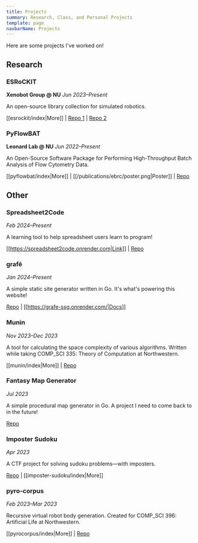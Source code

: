 ```yaml
---
title: Projects
summary: Research, Class, and Personal Projects
template: page
navbarName: Projects
---
```


Here are some projects I've worked on!

## Research

### ESRoCKIT

**Xenobot Group @ NU**
*Jun 2023–Present*

An open-source library collection for simulated robotics.

[[esrockit/index|More]] |
[Repo 1](https://github.com/ellifteria/ESRoCKit-LachesisPy) |
[Repo 2](https://github.com/ellifteria/ESRoCKit-ClothoJl)

### PyFlowBAT

**Leonard Lab @ NU**
*Jun 2022–Present*

An Open-Source Software Package for Performing High-Throughput Batch Analysis of Flow Cytometry Data.

[[pyflowbat/index|More]] |
[[/publications/ebrc/poster.png|Poster]] |
[Repo]([https://github.com/leonardlab/pyflowbat)

## Other

### Spreadsheet2Code

*Feb 2024–Present*

A learning tool to help spreadsheet users learn to program!

[[https://spreadsheet2code.onrender.com|Link]] |
[Repo](https://github.com/ellifteria/spreadsheet-js)

### grafē

*Jan 2024–Present*

A simple static site generator written in Go.
It's what's powering this website!

[Repo](https://github.com/ellifteria/grafe) |
[[https://grafe-ssg.onrender.com/|Docs]]

### Munin

*Nov 2023–Dec 2023*

A tool for calculating the space complexity of various algorithms.
Written while taking COMP_SCI 335: Theory of Computation at Northwestern.

[[munin/index|More]] |
[Repo](https://github.com/ellifteria/munin)

### Fantasy Map Generator

*Jul 2023*

A simple procedural map generator in Go.
A project I need to come back to in the future!

[Repo](https://github.com/ellifteria/fantasy-map-builder)

### Imposter Sudoku

*Apr 2023*

A CTF project for solving sudoku problems—with imposters.

[Repo](https://github.com/ellifteria/ImposterSudoku.py) |
[[imposter-sudoku/index|More]]

### pyro-corpus

*Feb 2023–Mar 2023*

Recursive virtual robot body generation.
Created for COMP_SCI 396: Artificial Life at Northwestern.

[[pyrocorpus/index|More]] |
[Repo](https://github.com/ellifteria/pyro-corpus)
